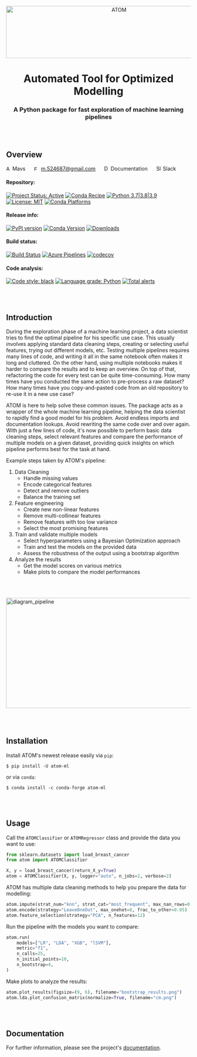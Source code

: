 <div align="center">
<p align="center">
	<img src="https://github.com/tvdboom/ATOM/blob/master/images/logo.png?raw=true" alt="ATOM" title="ATOM" height="142" width="600"/>
</p>

# Automated Tool for Optimized Modelling
### A Python package for fast exploration of machine learning pipelines
</div>

<br><br>



Overview 
--------

<a href="https://github.com/tvdboom" style="text-decoration: none" draggable="false"><img src="https://github.com/tvdboom/ATOM/blob/master/docs_sources/img/icons/avatar.png?raw=true" alt="Author" height=13 width=13 draggable="false" /> Mavs</a>
&nbsp;&nbsp;&nbsp;&nbsp;
<a href="mailto:m.524687@gmail.com" style="text-decoration: none" draggable="false"><img src="https://github.com/tvdboom/ATOM/blob/master/docs_sources/img/icons/email.png?raw=true" alt="Email" height=12 width=15 draggable="false" /> m.524687@gmail.com</a>
&nbsp;&nbsp;&nbsp;&nbsp;
<a href="https://tvdboom.github.io/ATOM/" style="text-decoration: none" draggable="false"><img src="https://github.com/tvdboom/ATOM/blob/master/docs_sources/img/icons/documentation.png?raw=true" alt="Documentation" height=14 width=14 draggable="false" /> Documentation</a>
&nbsp;&nbsp;&nbsp;&nbsp;
<a href="https://join.slack.com/t/atom-alm7229/shared_invite/zt-upd8uc0z-LL63MzBWxFf5tVWOGCBY5g" style="text-decoration: none" draggable="false"><img src="https://github.com/tvdboom/ATOM/blob/master/docs_sources/img/icons/slack.png?raw=true" alt="Slack" height=14 width=14 draggable="false"/> Slack</a>


#### Repository:
[![Project Status: Active](https://www.repostatus.org/badges/latest/active.svg)](https://www.repostatus.org/#active)
[![Conda Recipe](https://img.shields.io/badge/recipe-atom--ml-green.svg)](https://anaconda.org/conda-forge/atom-ml)
[![Python 3.7|3.8|3.9](https://img.shields.io/badge/python-3.7%20%7C%203.8%20%7C%203.9-blue?logo=python)](https://www.python.org)
[![License: MIT](https://img.shields.io/github/license/tvdboom/ATOM)](https://opensource.org/licenses/MIT)
[![Conda Platforms](https://img.shields.io/conda/pn/conda-forge/atom-ml.svg)](https://anaconda.org/conda-forge/atom-ml)


#### Release info:
[![PyPI version](https://img.shields.io/pypi/v/atom-ml)](https://pypi.org/project/atom-ml/)
[![Conda Version](https://img.shields.io/conda/vn/conda-forge/atom-ml.svg)](https://anaconda.org/conda-forge/atom-ml)
[![Downloads](https://pepy.tech/badge/atom-ml)](https://pepy.tech/project/atom-ml)


#### Build status:
[![Build Status](https://github.com/tvdboom/ATOM/workflows/ATOM/badge.svg)](https://github.com/tvdboom/ATOM/actions)
[![Azure Pipelines](https://dev.azure.com/conda-forge/feedstock-builds/_apis/build/status/atom-ml-feedstock?branchName=master)](https://dev.azure.com/conda-forge/feedstock-builds/_build/latest?definitionId=10822&branchName=master)
[![codecov](https://codecov.io/gh/tvdboom/ATOM/branch/master/graph/badge.svg)](https://codecov.io/gh/tvdboom/ATOM)


#### Code analysis:
[![Code style: black](https://img.shields.io/badge/code%20style-black-000000.svg)](https://github.com/psf/black)
[![Language grade: Python](https://img.shields.io/lgtm/grade/python/g/tvdboom/ATOM.svg?logo=lgtm&logoWidth=18)](https://lgtm.com/projects/g/tvdboom/ATOM/context:python)
[![Total alerts](https://img.shields.io/lgtm/alerts/g/tvdboom/ATOM.svg?logo=lgtm&logoWidth=18)](https://lgtm.com/projects/g/tvdboom/ATOM/alerts/)


<br><br>



Introduction  
------------

During the exploration phase of a machine learning project, a data
scientist tries to find the optimal pipeline for his specific use case.
This usually involves applying standard data cleaning steps, creating
or selecting useful features, trying out different models, etc. Testing
multiple pipelines requires many lines of code, and writing it all in
the same notebook often makes it long and cluttered. On the other hand,
using multiple notebooks makes it harder to compare the results and to
keep an overview. On top of that, refactoring the code for every test
can be quite time-consuming. How many times have you conducted the same
action to pre-process a raw dataset? How many times have you
copy-and-pasted code from an old repository to re-use it in a new use
case?

ATOM is here to help solve these common issues. The package acts as
a wrapper of the whole machine learning pipeline, helping the data
scientist to rapidly find a good model for his problem. Avoid
endless imports and documentation lookups. Avoid rewriting the same
code over and over again. With just a few lines of code, it's now
possible to perform basic data cleaning steps, select relevant
features and compare the performance of multiple models on a given
dataset, providing quick insights on which pipeline performs best
for the task at hand.

Example steps taken by ATOM's pipeline:

1. Data Cleaning
	* Handle missing values
	* Encode categorical features
    * Detect and remove outliers
	* Balance the training set
2. Feature engineering
    * Create new non-linear features
	* Remove multi-collinear features
	* Remove features with too low variance
	* Select the most promising features
3. Train and validate multiple models
	* Select hyperparameters using a Bayesian Optimization approach
	* Train and test the models on the provided data
	* Assess the robustness of the output using a bootstrap algorithm
4. Analyze the results
    * Get the model scores on various metrics
    * Make plots to compare the model performances


<br/><br/>

<img src="https://github.com/tvdboom/ATOM/blob/master/images/diagram_pipeline.png?raw=true" alt="diagram_pipeline" title="diagram_pipeline" width="900" height="300" />

<br><br>


Installation
------------

Install ATOM's newest release easily via `pip`:

    $ pip install -U atom-ml


or via `conda`:

    $ conda install -c conda-forge atom-ml

<br><br>


Usage  
-----

Call the `ATOMClassifier` or `ATOMRegressor` class and provide the data you want to use:  

```python
from sklearn.datasets import load_breast_cancer
from atom import ATOMClassifier

X, y = load_breast_cancer(return_X_y=True)
atom = ATOMClassifier(X, y, logger="auto", n_jobs=2, verbose=2)
```

ATOM has multiple data cleaning methods to help you prepare the data for modelling:

```python
atom.impute(strat_num="knn", strat_cat="most_frequent", max_nan_rows=0.1)  
atom.encode(strategy="LeaveOneOut", max_onehot=8, frac_to_other=0.05)  
atom.feature_selection(strategy="PCA", n_features=12)
```

Run the pipeline with the models you want to compare:

```python
atom.run(
    models=["LR", "LDA", "XGB", "lSVM"],
    metric="f1",
    n_calls=25,
    n_initial_points=10,
    n_bootstrap=4,
)
```

Make plots to analyze the results: 

```python
atom.plot_results(figsize=(9, 6), filename="bootstrap_results.png")  
atom.lda.plot_confusion_matrix(normalize=True, filename="cm.png")
```

<br><br>


Documentation
-----------------
  
For further information, please see the project's [documentation](https://tvdboom.github.io/ATOM).
